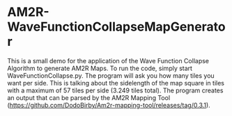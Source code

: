 # AM2R-WaveFunctionCollapseMapGenerator
 
This is a small demo for the application of the Wave Function Collapse Algorithm to generate AM2R Maps.
To run the code, simply start WaveFunctionCollapse.py. The program will ask you how many tiles you want per side. This is talking about the sidelength of the map square in tiles with a maximum of 57 tiles per side (3.249 tiles total).
The program creates an output that can be parsed by the AM2R Mapping Tool (https://github.com/DodoBirby/Am2r-mapping-tool/releases/tag/0.3.1).
